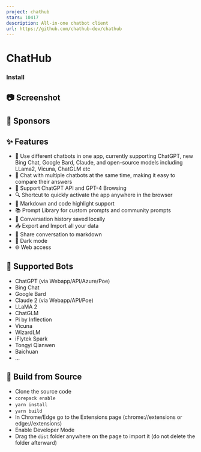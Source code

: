 ```yaml
---
project: chathub
stars: 10417
description: All-in-one chatbot client
url: https://github.com/chathub-dev/chathub
---
```


ChatHub
=======

### Install

📷 Screenshot
-------------

🤝 Sponsors
-----------

✨ Features
----------

-   🤖 Use different chatbots in one app, currently supporting ChatGPT, new Bing Chat, Google Bard, Claude, and open-source models including LLama2, Vicuna, ChatGLM etc
-   💬 Chat with multiple chatbots at the same time, making it easy to compare their answers
-   🚀 Support ChatGPT API and GPT-4 Browsing
-   🔍 Shortcut to quickly activate the app anywhere in the browser
-   🎨 Markdown and code highlight support
-   📚 Prompt Library for custom prompts and community prompts
-   💾 Conversation history saved locally
-   📥 Export and Import all your data
-   🔗 Share conversation to markdown
-   🌙 Dark mode
-   🌐 Web access

🤖 Supported Bots
-----------------

-   ChatGPT (via Webapp/API/Azure/Poe)
-   Bing Chat
-   Google Bard
-   Claude 2 (via Webapp/API/Poe)
-   LLaMA 2
-   ChatGLM
-   Pi by Inflection
-   Vicuna
-   WizardLM
-   iFlytek Spark
-   Tongyi Qianwen
-   Baichuan
-   ...

🔨 Build from Source
--------------------

-   Clone the source code
-   `corepack enable`
-   `yarn install`
-   `yarn build`
-   In Chrome/Edge go to the Extensions page (chrome://extensions or edge://extensions)
-   Enable Developer Mode
-   Drag the `dist` folder anywhere on the page to import it (do not delete the folder afterward)
